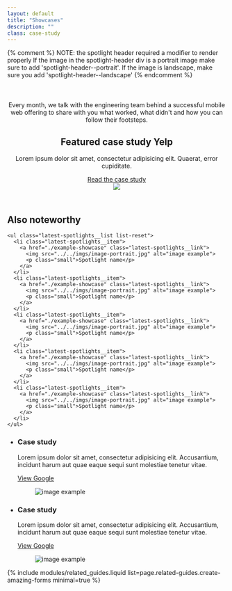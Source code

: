 ```yaml
---
layout: default
title: "Showcases"
description: ""
class: case-study
---
```

{% comment %}
NOTE: the spotlight header required a modifier to render properly
      If the image in the spotlight-header div is a portrait image
      make sure to add 'spotlight-header--portrait'.
      If the image is landscape, make sure you add 'spotlight-header--landscape'
{% endcomment %}

<header class="spotlight-header spotlight-header--portrait clear">
  <div class="spotlight-header__container container">
    <div class="spotlight-header__copy g--half">
      <div class="spotlight-explainer" style="margin-top: 52px;">
        Every month, we talk with the engineering team behind a successful mobile web offering to share with you what worked, what didn't and how you can follow their footsteps.
      </div> 
      <div class="divider divider--fluid">
        <span class="divider-icon divider-icon--secondary"></span>
      </div>
      <h2 class="huge">
        <strong class="subsection-number">Featured case study</strong>
        Yelp
      </h2>
      <p>Lorem ipsum dolor sit amet, consectetur adipisicing elit. Quaerat, error cupiditate.</p>
      <a href="./example-showcase" class="spotlight-header__cta cta--primary">Read the case study</a>
    </div>
    <div class="spotlight-header__media g--half g--last">
      <img src="../../imgs/placeholder--device-portrait.png" class="spotlight-header__image">
    </div>
  </div>
</header>

<div class="latest-spotlights">
  <div class="container clear">
    <h2>Also noteworthy</h2>

    <ul class="latest-spotlights__list list-reset">
      <li class="latest-spotlights__item">
        <a href="./example-showcase" class="latest-spotlights__link">
          <img src="../../imgs/image-portrait.jpg" alt="image example">
          <p class="small">Spotlight name</p>
        </a>
      </li>
      <li class="latest-spotlights__item">
        <a href="./example-showcase" class="latest-spotlights__link">
          <img src="../../imgs/image-portrait.jpg" alt="image example">
          <p class="small">Spotlight name</p>
        </a>
      </li>
      <li class="latest-spotlights__item">
        <a href="./example-showcase" class="latest-spotlights__link">
          <img src="../../imgs/image-portrait.jpg" alt="image example">
          <p class="small">Spotlight name</p>
        </a>
      </li>
      <li class="latest-spotlights__item">
        <a href="./example-showcase" class="latest-spotlights__link">
          <img src="../../imgs/image-portrait.jpg" alt="image example">
          <p class="small">Spotlight name</p>
        </a>
      </li>
      <li class="latest-spotlights__item">
        <a href="./example-showcase" class="latest-spotlights__link">
          <img src="../../imgs/image-portrait.jpg" alt="image example">
          <p class="small">Spotlight name</p>
        </a>
      </li>
    </ul>
  </div>
</div>

<div class="featured-section">
  <div class="container-medium">
    <ul class="featured-list">
      <li class="featured-list__item clear">
        <div class="container-small">
          <div class="featured-list__content g--half">
            <h3>Case study</h3>
            <p>Lorem ipsum dolor sit amet, consectetur adipisicing elit. Accusantium, incidunt harum aut quae eaque sequi sunt molestiae tenetur vitae.</p>
            <a href="#" class="cta--primary">View Google</a>
          </div>
          <figure class="featured-list__img-wrapper g--half g--last">
            <img src="../../../imgs/placeholder--medium.png" alt="image example">
          </figure>
        </div>
      </li>
      <div class="divider divider--fluid divider--spaced">
        <span class="divider-icon divider-icon--secondary"></span>
      </div>
      <li class="featured-list__item clear">
        <div class="container-small">
          <div class="featured-list__content g--half">
            <h3>Case study</h3>
            <p>Lorem ipsum dolor sit amet, consectetur adipisicing elit. Accusantium, incidunt harum aut quae eaque sequi sunt molestiae tenetur vitae.</p>
            <a href="#" class="cta--primary">View Google</a>
          </div>
          <figure class="featured-list__img-wrapper g--half g--last">
            <img src="../../../imgs/placeholder--medium.png" alt="image example">
          </figure>
        </div>
      </li>
    </ul>
  </div>
</div>

{% include modules/related_guides.liquid list=page.related-guides.create-amazing-forms minimal=true %}
